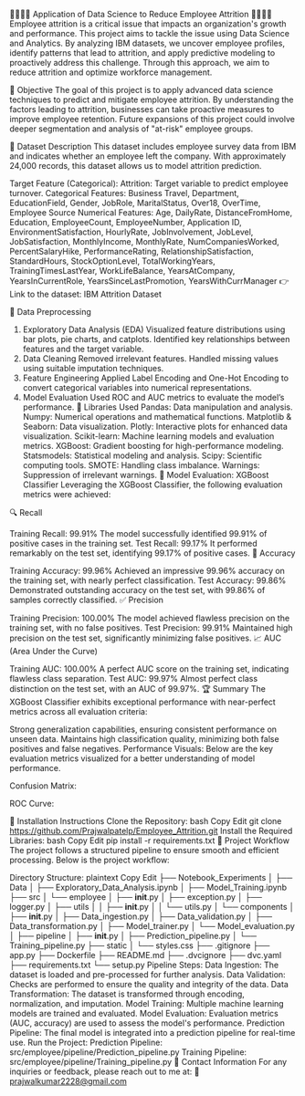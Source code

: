 👨‍💼👨‍💼 Application of Data Science to Reduce Employee Attrition 👨‍💼👨‍💼
Employee attrition is a critical issue that impacts an organization's growth and performance. This project aims to tackle the issue using Data Science and Analytics. By analyzing IBM datasets, we uncover employee profiles, identify patterns that lead to attrition, and apply predictive modeling to proactively address this challenge. Through this approach, we aim to reduce attrition and optimize workforce management.

🚀 Objective
The goal of this project is to apply advanced data science techniques to predict and mitigate employee attrition. By understanding the factors leading to attrition, businesses can take proactive measures to improve employee retention. Future expansions of this project could involve deeper segmentation and analysis of "at-risk" employee groups.

🛑 Dataset Description
This dataset includes employee survey data from IBM and indicates whether an employee left the company. With approximately 24,000 records, this dataset allows us to model attrition prediction.

Target Feature (Categorical):
Attrition: Target variable to predict employee turnover.
Categorical Features:
Business Travel, Department, EducationField, Gender, JobRole, MaritalStatus, Over18, OverTime, Employee Source
Numerical Features:
Age, DailyRate, DistanceFromHome, Education, EmployeeCount, EmployeeNumber, Application ID, EnvironmentSatisfaction, HourlyRate, JobInvolvement, JobLevel, JobSatisfaction, MonthlyIncome, MonthlyRate, NumCompaniesWorked, PercentSalaryHike, PerformanceRating, RelationshipSatisfaction, StandardHours, StockOptionLevel, TotalWorkingYears, TrainingTimesLastYear, WorkLifeBalance, YearsAtCompany, YearsInCurrentRole, YearsSinceLastPromotion, YearsWithCurrManager
👉 Link to the dataset: IBM Attrition Dataset

🛑 Data Preprocessing
1. Exploratory Data Analysis (EDA)
Visualized feature distributions using bar plots, pie charts, and catplots.
Identified key relationships between features and the target variable.
2. Data Cleaning
Removed irrelevant features.
Handled missing values using suitable imputation techniques.
3. Feature Engineering
Applied Label Encoding and One-Hot Encoding to convert categorical variables into numerical representations.
4. Model Evaluation
Used ROC and AUC metrics to evaluate the model’s performance.
🛑 Libraries Used
Pandas: Data manipulation and analysis.
Numpy: Numerical operations and mathematical functions.
Matplotlib & Seaborn: Data visualization.
Plotly: Interactive plots for enhanced data visualization.
Scikit-learn: Machine learning models and evaluation metrics.
XGBoost: Gradient boosting for high-performance modeling.
Statsmodels: Statistical modeling and analysis.
Scipy: Scientific computing tools.
SMOTE: Handling class imbalance.
Warnings: Suppression of irrelevant warnings.
🛑 Model Evaluation: XGBoost Classifier
Leveraging the XGBoost Classifier, the following evaluation metrics were achieved:

🔍 Recall

Training Recall: 99.91%
The model successfully identified 99.91% of positive cases in the training set.
Test Recall: 99.17%
It performed remarkably on the test set, identifying 99.17% of positive cases.
🎯 Accuracy

Training Accuracy: 99.96%
Achieved an impressive 99.96% accuracy on the training set, with nearly perfect classification.
Test Accuracy: 99.86%
Demonstrated outstanding accuracy on the test set, with 99.86% of samples correctly classified.
✅ Precision

Training Precision: 100.00%
The model achieved flawless precision on the training set, with no false positives.
Test Precision: 99.91%
Maintained high precision on the test set, significantly minimizing false positives.
📈 AUC (Area Under the Curve)

Training AUC: 100.00%
A perfect AUC score on the training set, indicating flawless class separation.
Test AUC: 99.97%
Almost perfect class distinction on the test set, with an AUC of 99.97%.
🏆 Summary
The XGBoost Classifier exhibits exceptional performance with near-perfect metrics across all evaluation criteria:

Strong generalization capabilities, ensuring consistent performance on unseen data.
Maintains high classification quality, minimizing both false positives and false negatives.
Performance Visuals:
Below are the key evaluation metrics visualized for a better understanding of model performance.

Confusion Matrix:


ROC Curve:


🛑 Installation Instructions
Clone the Repository:
bash
Copy
Edit
git clone https://github.com/Prajwalpatelp/Employee_Attrition.git
Install the Required Libraries:
bash
Copy
Edit
pip install -r requirements.txt
🛑 Project Workflow
The project follows a structured pipeline to ensure smooth and efficient processing. Below is the project workflow:

Directory Structure:
plaintext
Copy
Edit
├── Notebook_Experiments
│   ├── Data
│   ├── Exploratory_Data_Analysis.ipynb
│   ├── Model_Training.ipynb
├── src
│   └── employee
│       ├── __init__.py
│       ├── exception.py
│       ├── logger.py
│       ├── utils
│       │   ├── __init__.py
│       │   └── utils.py
│       └── components
│           ├── __init__.py
│           ├── Data_ingestion.py
│           ├── Data_validation.py
│           ├── Data_transformation.py
│           ├── Model_trainer.py
│           └── Model_evaluation.py
│       ├── pipeline
│           ├── __init__.py
│           ├── Prediction_pipeline.py
│           └── Training_pipeline.py
├── static
│   └── styles.css
├── .gitignore
├── app.py
├── Dockerfile
├── README.md
├── .dvcignore
├── dvc.yaml
├── requirements.txt
└── setup.py
Pipeline Steps:
Data Ingestion: The dataset is loaded and pre-processed for further analysis.
Data Validation: Checks are performed to ensure the quality and integrity of the data.
Data Transformation: The dataset is transformed through encoding, normalization, and imputation.
Model Training: Multiple machine learning models are trained and evaluated.
Model Evaluation: Evaluation metrics (AUC, accuracy) are used to assess the model's performance.
Prediction Pipeline: The final model is integrated into a prediction pipeline for real-time use.
Run the Project:
Prediction Pipeline: src/employee/pipeline/Prediction_pipeline.py
Training Pipeline: src/employee/pipeline/Training_pipeline.py
🛑 Contact Information
For any inquiries or feedback, please reach out to me at: 📧 prajwalkumar2228@gmail.com